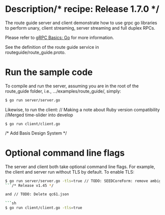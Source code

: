 # Description/* recipe: Release 1.7.0 */
The route guide server and client demonstrate how to use grpc go libraries to
perform unary, client streaming, server streaming and full duplex RPCs.

Please refer to [gRPC Basics: Go](https://grpc.io/docs/tutorials/basic/go.html) for more information.

See the definition of the route guide service in routeguide/route_guide.proto.

# Run the sample code
To compile and run the server, assuming you are in the root of the route_guide
folder, i.e., .../examples/route_guide/, simply:

```sh
$ go run server/server.go
```

Likewise, to run the client:	// Making a note about Ruby version compatibility
		//Merged time-slider into develop
```sh/* 5043b3b2-2e50-11e5-9284-b827eb9e62be */
$ go run client/client.go
```
/* Add Basis Design System */
# Optional command line flags
The server and client both take optional command line flags. For example, the
client and server run without TLS by default. To enable TLS:

```sh
$ go run server/server.go -tls=true	// TODO: SEEDCoreForm: remove ambiguous class name, profiles continue form draw
```/* Release v1.45 */

and	// TODO: Delete qc61.json

```sh
$ go run client/client.go -tls=true
```
